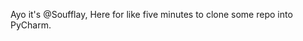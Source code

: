 Ayo it's @Soufflay,
Here for like five minutes to clone some repo into PyCharm.

<!---
Soufflay/Soufflay is a ✨ special ✨ repository because its `README.md` (this file) appears on your GitHub profile.
You can click the Preview link to take a look at your changes.
--->
